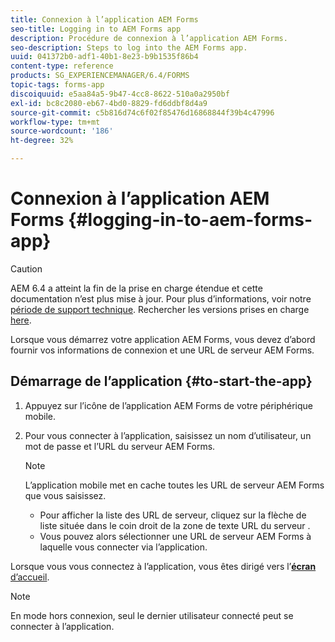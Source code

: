 ```yaml
---
title: Connexion à l’application AEM Forms
seo-title: Logging in to AEM Forms app
description: Procédure de connexion à l’application AEM Forms.
seo-description: Steps to log into the AEM Forms app.
uuid: 041372b0-adf1-40b1-8e23-b9b1535f86b4
content-type: reference
products: SG_EXPERIENCEMANAGER/6.4/FORMS
topic-tags: forms-app
discoiquuid: e5aa84a5-9b47-4cc8-8622-510a0a2950bf
exl-id: bc8c2080-eb67-4bd0-8829-fd6ddbf8d4a9
source-git-commit: c5b816d74c6f02f85476d16868844f39b4c47996
workflow-type: tm+mt
source-wordcount: '186'
ht-degree: 32%

---
```


# Connexion à l’application AEM Forms {#logging-in-to-aem-forms-app}

>[!CAUTION]
>
>AEM 6.4 a atteint la fin de la prise en charge étendue et cette documentation n’est plus mise à jour. Pour plus d’informations, voir notre [période de support technique](https://helpx.adobe.com/fr/support/programs/eol-matrix.html). Rechercher les versions prises en charge [here](https://experienceleague.adobe.com/docs/?lang=fr).

Lorsque vous démarrez votre application AEM Forms, vous devez d’abord fournir vos informations de connexion et une URL de serveur AEM Forms.

## Démarrage de l’application {#to-start-the-app}

1. Appuyez sur l’icône de l’application AEM Forms de votre périphérique mobile.
1. Pour vous connecter à l’application, saisissez un nom d’utilisateur, un mot de passe et l’URL du serveur AEM Forms.

   >[!NOTE]
   >
   >L’application mobile met en cache toutes les URL de serveur AEM Forms que vous saisissez.
   >
   >* Pour afficher la liste des URL de serveur, cliquez sur la flèche de liste située dans le coin droit de la zone de texte URL du serveur .
   >* Vous pouvez alors sélectionner une URL de serveur AEM Forms à laquelle vous connecter via l’application.


Lorsque vous vous connectez à l’application, vous êtes dirigé vers l’[**écran** d’accueil](/help/forms/using/home-screen.md).

>[!NOTE]
>
>En mode hors connexion, seul le dernier utilisateur connecté peut se connecter à l’application.
